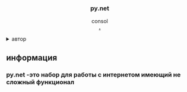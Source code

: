 <a id="readme-top"></a>





<!-- PROJECT LOGO -->

  <h3 align="center">py.net</h3>

  <p align="center">
    consol
    <br />
    <a href="https://github.com/xHak2215/consol"><strong>.</strong></a>
    <br />
  </p>
</div>



<details>
  <summary>автор</summary>
  <ol>
    <li>
      <ul>
      <li><a href="#about-the-project">основной проект</a>
      </ul><ul>
      <li><a href="https://t.me/HITHELL">telegram</a></li>
      </ul>
    </li>
  </ol>
</details>






<!-- py.net -->
<h2>информация </h2>

<h3>
py.net -это набор для работы с интернетом имеющий не сложный функционал
</h3>
